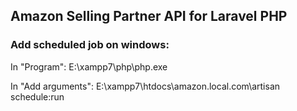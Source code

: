 ## Amazon Selling Partner API for Laravel PHP

### Add scheduled job on windows:

In "Program":           E:\xampp7\php\php.exe

In "Add arguments":     E:\xampp7\htdocs\amazon.local.com\artisan schedule:run
